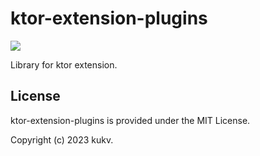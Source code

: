 # ktor-extension-plugins

[![](https://jitpack.io/v/kukv/ktor-extension-plugins.svg)](https://jitpack.io/#kukv/ktor-extension-plugins)

Library for ktor extension.

## License

ktor-extension-plugins is provided under the MIT License.

Copyright (c) 2023 kukv.
